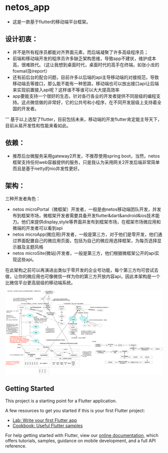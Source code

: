 # netos_app

- 这是一款基于flutter的移动端平台框架。

## 设计初衷：
- 并不是所有程序员都能对齐界面元素，而后端凝聚了许多高级程序员；
- 前端和移动端开发的程序员许多缺乏架构思维，导致app不建状，维护成本高，很难跌代。（这让我想到桌面时代，桌面时代的高手在终端，如张小龙的foxmail及ireport）
- 还有前后台的配合问题，目前许多以后端的api主导移动端的对接规范，导致移动端去等接口，那么能不能有一种思路，移动端也可以放出接口api让后端来实现前置接入api呢？这样谁不等谁可以大大提高效率
- app要能支持一个很好的生态，针对各行各业的开发者提供不同层级的编程支持。这点微信做的非常好，它的公共号和小程序，在不同开发层级上支持着全国的开发者。

''' 基于以上选型了flutter，目前包括未来，移动端的开发flutter肯定能主导天下，目前从易开发性和性能来看如此。

## 依赖：
- 推荐后台微服务采用gateway2开发，不推荐使用spring boot，当然，netos框架支持任何web容器提供的服务，只是我认为采用网关2开发后端非常简单而且是基于netty的nio并发性更好。

## 架构：
三种开发者角色：
- netos microPortal（微框架）开发者，一般是由netos移动端团队开发，并发布到框架市场，微框架开发者需要具备开发flutter&dart&android&ios技术能力。他们来提供display,style等界面并发布到框架市场，在框架市场微应用和微端的开发者可以看到api
- netos microApp(微应用)开发者，一般是第三方，对于他们是零开发，他们通过界面配置自己的微应用页面，包括为自己的微应用选择框架，为每页选择显示器及主题风格
- netos microSite(微站)开发者，一般是第三方，他们根据微框架公开的api实现这些api。

在此架构之前可以再演进出类似于零开发的企业号功能，每个第三方均可尝试去做，让你的微应用也可像微信一样为你的第三方开放内容api，因此本架构是一个比微信平台更高层级的移动端系统。

![架构图](https://github.com/carocean/gbera_app/blob/master/documents/netos.app-v1.3.png)

## Getting Started

This project is a starting point for a Flutter application.

A few resources to get you started if this is your first Flutter project:

- [Lab: Write your first Flutter app](https://flutter.dev/docs/get-started/codelab)
- [Cookbook: Useful Flutter samples](https://flutter.dev/docs/cookbook)

For help getting started with Flutter, view our 
[online documentation](https://flutter.dev/docs), which offers tutorials, 
samples, guidance on mobile development, and a full API reference.
